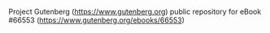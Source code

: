 Project Gutenberg (https://www.gutenberg.org) public repository for
eBook #66553 (https://www.gutenberg.org/ebooks/66553)

